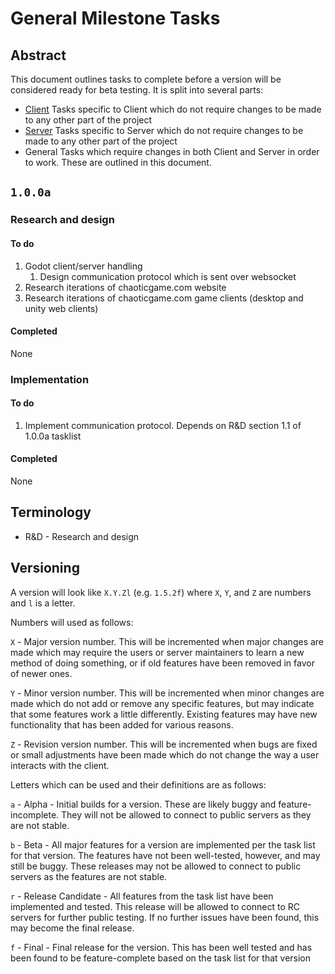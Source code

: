 # General Milestone Tasks

## Abstract
This document outlines tasks to complete before a version will be considered ready for beta testing. It is split into several parts:
* [Client](tasks_client.md)
 Tasks specific to Client which do not require changes to be made to any other part of the project
* [Server](tasks_server.md)
 Tasks specific to Server which do not require changes to be made to any other part of the project
* General
 Tasks which require changes in both Client and Server in order to work. These are outlined in this document.

## `1.0.0a`

### Research and design

#### To do
1. Godot client/server handling
    1. Design communication protocol which is sent over websocket
2. Research iterations of chaoticgame.com website
3. Research iterations of chaoticgame.com game clients (desktop and unity web clients)

#### Completed
None

### Implementation

#### To do
1. Implement communication protocol. Depends on R&D section 1.1 of 1.0.0a tasklist

#### Completed
None

## Terminology
* R&D - Research and design

## Versioning
A version will look like `X.Y.Zl` (e.g. `1.5.2f`) where `X`, `Y`, and `Z` are numbers and `l` is a letter.

Numbers will used as follows:

`X` - Major version number. This will be incremented when major changes are made which may require the users or server maintainers to learn a new method of doing something, or if old features have been removed in favor of newer ones.

`Y` - Minor version number. This will be incremented when minor changes are made which do not add or remove any specific features, but may indicate that some features work a little differently. Existing features may have new functionality that has been added for various reasons.

`Z` - Revision version number. This will be incremented when bugs are fixed or small adjustments have been made which do not change the way a user interacts with the client.

Letters which can be used and their definitions are as follows:

`a` - Alpha - Initial builds for a version. These are likely buggy and feature-incomplete. They will not be allowed to connect to public servers as they are not stable.

`b` - Beta - All major features for a version are implemented per the task list for that version. The features have not been well-tested, however, and may still be buggy. These releases may not be allowed to connect to public servers as the features are not stable.

`r` - Release Candidate - All features from the task list have been implemented and tested. This release will be allowed to connect to RC servers for further public testing. If no further issues have been found, this may become the final release.

`f` - Final - Final release for the version. This has been well tested and has been found to be feature-complete based on the task list for that version
